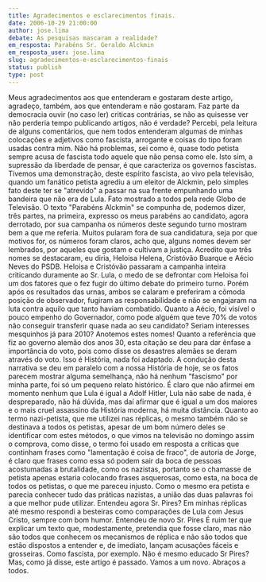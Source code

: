 ```yaml
---
title: Agradecimentos e esclarecimentos finais.        
date: 2006-10-29 21:00:00
author: jose.lima
debate: As pesquisas mascaram a realidade?
em_resposta: Parabéns Sr. Geraldo Alckmin
em_resposta_user: jose.lima
slug: agradecimentos-e-esclarecimentos-finais
status: publish 
type: post
---
```


Meus agradecimentos aos que entenderam e gostaram deste artigo, agradeço, também, aos que entenderam e não gostaram. Faz parte da democracia ouvir (no caso ler) criticas contrárias, se não as quisesse ver não perderia tempo publicando artigos, não é verdade?
Percebi, pela leitura de alguns comentários, que nem todos entenderam algumas de minhas colocações e adjetivos como fascista, arrogante e coisas do tipo foram usadas contra mim. Não há problemas, sei como é, quase todo petista sempre acusa de fascista todo aquele que não pensa como ele. Isto sim, a supressão da liberdade de pensar, é que caracteriza os governos fascistas. Tivemos uma demonstração, deste espírito fascista, ao vivo pela televisão, quando um fanático petista agrediu a um eleitor de Alckmin, pelo simples fato deste ter se "atrevido" a passar na sua frente empunhando uma bandeira que não era de Lula. Fato mostrado a todos pela rede Globo de Televisão.
O texto "Parabéns Alckmin" se compunha de, podemos dizer, três partes, na primeira, expresso os meus parabéns ao candidato, agora derrotado, por sua campanha os números deste segundo turno mostram bem a que me referia. Muitos pularam fora de sua candidatura, seja por que motivos for, os números foram claros, acho que, alguns nomes devem ser lembrados, por aqueles que gostam e cultivam a justiça. Acredito que três nomes se destacaram, eu diria, Heloisa Helena, Cristóvão Buarque e Aécio Neves do PSDB. Heloisa e Cristóvão passaram a campanha inteira criticando duramente ao Sr. Lula, o medo de se defrontar com Heloisa foi um dos fatores que o fez fugir do último debate do primeiro turno. Porém após os resultados das urnas, ambos se calaram e preferiram a cômoda posição de observador, fugiram as responsabilidade e não se engajaram na luta contra aquilo que tanto haviam combatido. Quanto a Aécio, foi visível o pouco empenho do Governador, como pode alguém que teve 70% de votos não conseguir transferir quase nada ao seu candidato? Seriam interesses mesquinhos já para 2010? Anotemos estes nomes! 
Quanto a referência que fiz ao governo alemão dos anos 30, esta citação se deu para dar ênfase a importância do voto, pois como disse os desastres alemães se deram através do voto. Isso é História, nada foi adaptado. A condução desta narrativa se deu em paralelo com a nossa História de hoje, se os fatos parecem mostrar alguma semelhança, não há nenhum "fascismo" por minha parte, foi só um pequeno relato histórico. É claro que não afirmei em momento nenhum que Lula é igual a Adolf Hitler, Lula não sabe de nada, é despreparado, não há dúvida, mas daí afirmar que é igual a um dos maiores e o mais cruel assassino da História moderna, há muita distância. Quanto ao termo nazi-petista, que me utilizei nas réplicas, o mesmo também não se destinava a todos os petistas, apesar de um bom número deles se identificar com estes métodos, o que vimos na televisão no domingo assim o comprova, como disse, o termo foi usado em resposta a críticas que continham frases como "lamentação é coisa de fraco", de autoria de Jorge, é claro que frases como essa só podem sair da boca de pessoas acostumadas a brutalidade, como os nazistas, portanto se o chamasse de petista apenas estaria colocando frases asquerosas, como esta, na boca de todos os petistas, o que me pareceu injusto. Como o mesmo era petista e parecia conhecer tudo das práticas nazistas, a união das duas palavras foi a que melhor pude utilizar. Entendeu agora Sr. Pires?
Em minhas réplicas até mesmo respondi a besteiras como comparações de Lula com Jesus Cristo, sempre com bom humor. Entendeu de novo Sr. Pires
É ruim ter que explicar um texto que, modestamente, pretendia que fosse claro, mas não são todos que conhecem os mecanismos de réplica e não são todos que estão dispostos a entender e, de imediato, lançam acusações fáceis e grosseiras. Como fascista, por exemplo. Não é mesmo educado Sr Pires? 
Mas, como já disse, este artigo é passado. Vamos a um novo.
Abraços a todos.
